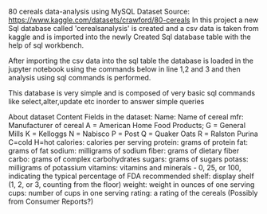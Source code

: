 80 cereals data-analysis using MySQL
Dataset Source: https://www.kaggle.com/datasets/crawford/80-cereals
In this project a new Sql database called 'cerealsanalysis' is created and a csv data is taken from kaggle and is imported into the newly Created Sql database table with the help of sql workbench.

After importing the csv data into the sql table the database is loaded in the jupyter notebook using the commands below in line 1,2 and 3 and then analysis using sql commands is performed.

This database is very simple and is composed of very basic sql commands like select,alter,update etc inorder to answer simple queries

About dataset
Content
Fields in the dataset:
Name: Name of cereal
mfr: Manufacturer of cereal
A = American Home Food Products;
G = General Mills
K = Kelloggs
N = Nabisco
P = Post
Q = Quaker Oats
R = Ralston Purina
C=cold
H=hot
calories: calories per serving
protein: grams of protein
fat: grams of fat
sodium: milligrams of sodium
fiber: grams of dietary fiber
carbo: grams of complex carbohydrates
sugars: grams of sugars
potass: milligrams of potassium
vitamins: vitamins and minerals - 0, 25, or 100, indicating the typical percentage of FDA recommended
shelf: display shelf (1, 2, or 3, counting from the floor)
weight: weight in ounces of one serving
cups: number of cups in one serving
rating: a rating of the cereals (Possibly from Consumer Reports?)
